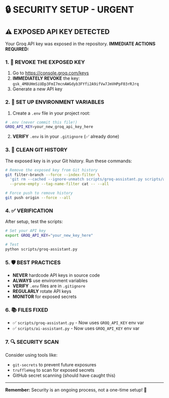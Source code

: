 # 🔒 SECURITY SETUP - URGENT

## ⚠️ EXPOSED API KEY DETECTED

Your Groq API key was exposed in the repository. **IMMEDIATE ACTIONS REQUIRED:**

### 1. 🚨 REVOKE THE EXPOSED KEY

1. Go to https://console.groq.com/keys
2. **IMMEDIATELY REVOKE** the key: `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`
3. Generate a new API key

### 2. 🔧 SET UP ENVIRONMENT VARIABLES

1. Create a `.env` file in your project root:

```bash
# .env (never commit this file!)
GROQ_API_KEY=your_new_groq_api_key_here
```

2. **VERIFY** `.env` is in your `.gitignore` (✅ already done)

### 3. 🧹 CLEAN GIT HISTORY

The exposed key is in your Git history. Run these commands:

```bash
# Remove the exposed key from Git history
git filter-branch --force --index-filter \
  'git rm --cached --ignore-unmatch scripts/groq-assistant.py scripts/ai-assistant.py' \
  --prune-empty --tag-name-filter cat -- --all

# Force push to remove history
git push origin --force --all
```

### 4. ✅ VERIFICATION

After setup, test the scripts:

```bash
# Set your API key
export GROQ_API_KEY="your_new_key_here"

# Test
python scripts/groq-assistant.py
```

### 5. 🛡️ BEST PRACTICES

- **NEVER** hardcode API keys in source code
- **ALWAYS** use environment variables
- **VERIFY** `.env` files are in `.gitignore`
- **REGULARLY** rotate API keys
- **MONITOR** for exposed secrets

### 6. 📚 FILES FIXED

- ✅ `scripts/groq-assistant.py` - Now uses `GROQ_API_KEY` env var
- ✅ `scripts/ai-assistant.py` - Now uses `GROQ_API_KEY` env var

### 7. 🔍 SECURITY SCAN

Consider using tools like:

- `git-secrets` to prevent future exposures
- `truffleHog` to scan for exposed secrets
- GitHub secret scanning (should have caught this)

---

**Remember:** Security is an ongoing process, not a one-time setup! 🔐
